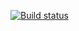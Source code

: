 [![Build status](https://ci.appveyor.com/api/projects/status/g0iga41vwr0h9rn5?svg=true)](https://ci.appveyor.com/project/Ka-Qessa/map-homework)